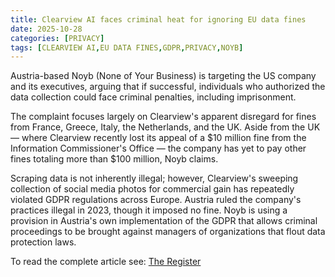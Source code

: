 ```yaml
---
title: Clearview AI faces criminal heat for ignoring EU data fines
date: 2025-10-28
categories: [PRIVACY]
tags: [CLEARVIEW AI,EU DATA FINES,GDPR,PRIVACY,NOYB]
---
```


Austria-based Noyb (None of Your Business) is targeting the US company and its executives, arguing that if successful, individuals who authorized the data collection could face criminal penalties, including imprisonment.

The complaint focuses largely on Clearview's apparent disregard for fines from France, Greece, Italy, the Netherlands, and the UK. Aside from the UK — where Clearview recently lost its appeal of a $10 million fine from the Information Commissioner's Office — the company has yet to pay other fines totaling more than $100 million, Noyb claims.

Scraping data is not inherently illegal; however, Clearview's sweeping collection of social media photos for commercial gain has repeatedly violated GDPR regulations across Europe. Austria ruled the company's practices illegal in 2023, though it imposed no fine. Noyb is using a provision in Austria's own implementation of the GDPR that allows criminal proceedings to be brought against managers of organizations that flout data protection laws.

To read the complete article see: [The Register](httpss://www.theregister.com/2025/10/28/noyb_criminal_charges_clearview/) 